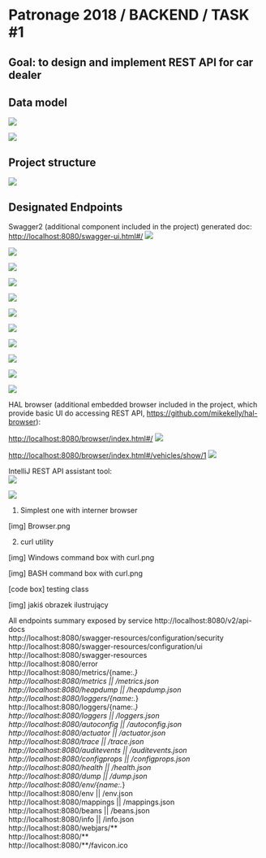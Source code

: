 # Patronage 2018 / BACKEND / TASK #1
Goal: to design and implement REST API for car dealer
----------------------------------------------------


Data model
------------------------

![](images/Identity%20card.jpg)

![](images/Registration%20Certificate.jpg)

Project structure
------------------------

![](images/Project%20structure.png)


Designated Endpoints
--------------------
Swagger2 (additional component included in the project) generated doc:  
[http://localhost:8080/swagger-ui.html#/](http://localhost:8080/swagger-ui.html#/)
![](images/swagger1.png)

![](images/swagger2.png)

![](images/swagger3.png)

![](images/swagger4.png)

![](images/swagger5.png)

![](images/swagger6.png)

![](images/swagger7.png)

![](images/swagger8.png)

![](images/swagger9.png)

![](images/swagger10.png)

![](images/swagger11.png)

HAL browser (additional embedded browser included in the project, which provide basic UI do accessing REST API, https://github.com/mikekelly/hal-browser):

[http://localhost:8080/browser/index.html#/](http://localhost:8080/browser/index.html#/)
![](images/HAL_browser1.png)
 
[http://localhost:8080/browser/index.html#/vehicles/show/1](http://localhost:8080/browser/index.html#/vehicles/show/1)
![](images/HAL_browser2.png)

IntelliJ REST API assistant tool:  
![](images/IntelliJ%20Menu%20-%20Test%20REST%20API%20plugin.png)

![](images/IntelliJ%20Test%20REST%20API%20plugin.png)

1) Simplest one with interner browser

[img] Browser.png

2) curl utility


[img] Windows command box with curl.png



[img] BASH command box with curl.png


[code box] testing class

[img] jakiś obrazek ilustrujący




All endpoints summary exposed by service
http://localhost:8080/v2/api-docs  
http://localhost:8080/swagger-resources/configuration/security  
http://localhost:8080/swagger-resources/configuration/ui  
http://localhost:8080/swagger-resources  
http://localhost:8080/error  
http://localhost:8080/metrics/{name:.*}  
http://localhost:8080/metrics || /metrics.json  
http://localhost:8080/heapdump || /heapdump.json  
http://localhost:8080/loggers/{name:.*}  
http://localhost:8080/loggers/{name:.*}  
http://localhost:8080/loggers || /loggers.json  
http://localhost:8080/autoconfig || /autoconfig.json  
http://localhost:8080/actuator || /actuator.json  
http://localhost:8080/trace || /trace.json  
http://localhost:8080/auditevents || /auditevents.json  
http://localhost:8080/configprops || /configprops.json  
http://localhost:8080/health || /health.json  
http://localhost:8080/dump || /dump.json  
http://localhost:8080/env/{name:.*}  
http://localhost:8080/env || /env.json  
http://localhost:8080/mappings || /mappings.json  
http://localhost:8080/beans || /beans.json  
http://localhost:8080/info || /info.json  
http://localhost:8080/webjars/**  
http://localhost:8080/**  
http://localhost:8080/**/favicon.ico  